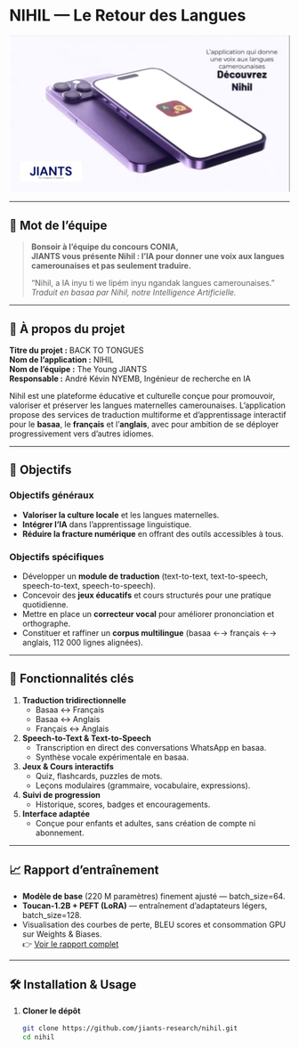 # NIHIL — Le Retour des Langues

[![Watch the video](./Communication/video-thumbnail.png)](./Communication/prom.mp4)



---

## 🎤 Mot de l’équipe

> **Bonsoir à l’équipe du concours CONIA,  
> JIANTS vous présente Nihil : l’IA pour donner une voix aux langues camerounaises et pas seulement traduire.**  
>
> “Nihil, a IA inyu ti we lipém inyu ngandak langues camerounaises.”  
> *Traduit en basaa par Nihil, notre Intelligence Artificielle.*

---

## 📌 À propos du projet

**Titre du projet :** BACK TO TONGUES  
**Nom de l’application :** NIHIL  
**Nom de l’équipe :** The Young JIANTS  
**Responsable :** André Kévin NYEMB, Ingénieur de recherche en IA  

Nihil est une plateforme éducative et culturelle conçue pour promouvoir, valoriser et préserver les langues maternelles camerounaises. L’application propose des services de traduction multiforme et d’apprentissage interactif pour le **basaa**, le **français** et l’**anglais**, avec pour ambition de se déployer progressivement vers d’autres idiomes.

---

## 🎯 Objectifs

### Objectifs généraux  
- **Valoriser la culture locale** et les langues maternelles.  
- **Intégrer l’IA** dans l’apprentissage linguistique.  
- **Réduire la fracture numérique** en offrant des outils accessibles à tous.

### Objectifs spécifiques  
- Développer un **module de traduction** (text-to-text, text-to-speech, speech-to-text, speech-to-speech).  
- Concevoir des **jeux éducatifs** et cours structurés pour une pratique quotidienne.  
- Mettre en place un **correcteur vocal** pour améliorer prononciation et orthographe.  
- Constituer et raffiner un **corpus multilingue** (basaa ←→ français ←→ anglais, 112 000 lignes alignées).

---

## 🚀 Fonctionnalités clés

1. **Traduction tridirectionnelle**  
   - Basaa ↔ Français  
   - Basaa ↔ Anglais  
   - Français ↔ Anglais  
2. **Speech-to-Text & Text-to-Speech**  
   - Transcription en direct des conversations WhatsApp en basaa.  
   - Synthèse vocale expérimentale en basaa.  
3. **Jeux & Cours interactifs**  
   - Quiz, flashcards, puzzles de mots.  
   - Leçons modulaires (grammaire, vocabulaire, expressions).  
4. **Suivi de progression**  
   - Historique, scores, badges et encouragements.  
5. **Interface adaptée**  
   - Conçue pour enfants et adultes, sans création de compte ni abonnement.

---

## 📈 Rapport d’entraînement

- **Modèle de base** (220 M paramètres) finement ajusté — batch_size=64.  
- **Toucan-1.2B + PEFT (LoRA)** — entraînement d’adaptateurs légers, batch_size=128.  
- Visualisation des courbes de perte, BLEU scores et consommation GPU sur Weights & Biases.  
  👉 [Voir le rapport complet](https://api.wandb.ai/links/jiants-research/g799trkt)

---

## 🛠️ Installation & Usage

1. **Cloner le dépôt**  
   ```bash
   git clone https://github.com/jiants-research/nihil.git
   cd nihil

